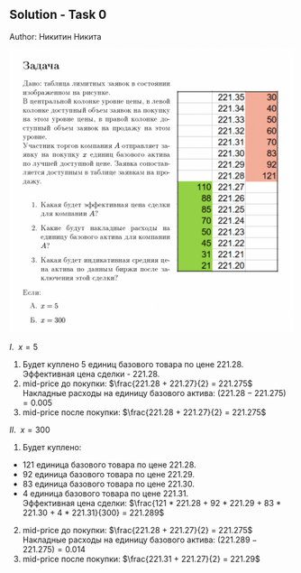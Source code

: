 ## Solution - Task 0
Author: Никитин Никита

![MarineGEO circle logo](Test.png "img")

$I.\ \ x = 5$
1. Будет куплено 5 единиц базового товара по цене 221.28. Эффективная цена сделки - 221.28.
2. mid-price до покупки: $\frac{221.28 + 221.27}{2} = 221.275$
Накладные расходы на единицу базового актива: $(221.28 - 221.275) = 0.005$
3. mid-price после покупки: $\frac{221.28 + 221.27}{2} = 221.275$

$II.\ \ x = 300$
1. Будет куплено:
- 121 единица базового товара по цене 221.28.
- 92 единица базового товара по цене 221.29.
- 83 единица базового товара по цене 221.30.
- 4 единица базового товара по цене 221.31.\
Эффективная цена сделки: $\frac{121 * 221.28 + 92 * 221.29 + 83 * 221.30 + 4 * 221.31}{300} = 221.289$
2. mid-price до покупки: $\frac{221.28 + 221.27}{2} = 221.275$
Накладные расходы на единицу базового актива: $(221.289 - 221.275) = 0.014$
3. mid-price после покупки: $\frac{221.31 + 221.27}{2} = 221.29$

